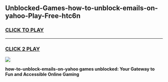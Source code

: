 
## Unblocked-Games-how-to-unblock-emails-on-yahoo-Play-Free-htc6n
<h3>
<a href="https://premium76.site?title=how-to-unblock-emails-on-yahoo&ref=10A">CLICK TO PLAY</a></h3>
<hr>

<h3>
<a href="https://premium76.site?title=how-to-unblock-emails-on-yahoo&ref=10A">CLICK 2 PLAY</a>
  
</h3>

<a href="https://premium76.site?title=how-to-unblock-emails-on-yahoo&ref=10A"><img src="https://clearcache.store/games.png"></a>


**how-to-unblock-emails-on-yahoo games unblocked: Your Gateway to Fun and Accessible Online Gaming**
